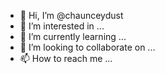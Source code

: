 - 👋 Hi, I’m @chaunceydust
- 👀 I’m interested in ...
- 🌱 I’m currently learning ...
- 💞️ I’m looking to collaborate on ...
- 📫 How to reach me ...

<!---
chaunceydust/chaunceydust is a ✨ special ✨ repository because its `README.md` (this file) appears on your GitHub profile.
You can click the Preview link to take a look at your changes.
--->

